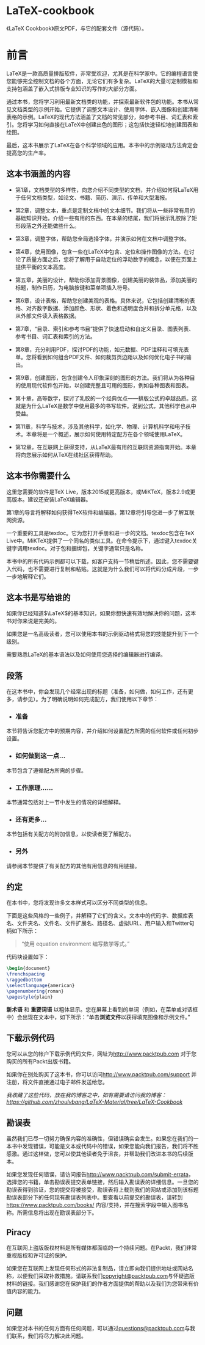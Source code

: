 # LaTeX-cookbook

《LaTeX Cookbook》原文PDF，与它的配套文件（源代码）。

# 前言 #

LaTeX是一款高质量排版软件，非常受欢迎，尤其是在科学家中。它的编程语言使您能够完全控制文档的各个方面，无论它们有多复杂。LaTeX的大量可定制模板和支持包涵盖了嵌入式排版专业知识的写作的大部分方面。

通过本书，您将学习利用最新文档类的功能，并探索最新软件包的功能。本书从常见文档类型的示例开始。它提供了调整文本设计、使用字体、嵌入图像和创建清晰表格的示例。LaTeX的现代方法涵盖了文档的常见部分，如参考书目、词汇表和索引。您将学习如何直接在LaTeX中创建出色的图形；这包括快速轻松地创建图表和绘图。

最后，这本书展示了LaTeX在各个科学领域的应用。本书中的示例驱动方法肯定会提高您的生产率。

## 这本书涵盖的内容 ##

- 第1章，文档类型的多样性，向您介绍不同类型的文档，并介绍如何将LaTeX用于任何文档类型，如论文、书籍、简历、演示、传单和大型海报。

- 第2章，调整文本，重点是定制文档中的文本细节。我们将从一些非常有用的基础知识开始，介绍一些有用的东西。在本章的结尾，我们将展示乳胶除了矩形段落之外还能做些什么。

- 第3章，调整字体，帮助您全局选择字体，并演示如何在文档中调整字体。

- 第4章，使用图像，包含一些在LaTeX中包含、定位和操作图像的方法。在讨论了质量方面之后，您将了解用于自动定位的浮动数字的概念，以便在页面上提供平衡的文本高度。

- 第五章，美丽的设计，帮助你添加背景图像，创建美丽的装饰品，添加美丽的标题，制作日历，为电脑按键和菜单项插入符号。

- 第6章，设计表格，帮助您创建美观的表格。具体来说，它包括创建清晰的表格、对齐数字数据、添加颜色、形状、着色和透明度合并和拆分单元格，以及从外部文件读入表格数据。

- 第7章，“目录、索引和参考书目”提供了快速启动和自定义目录、图表列表、参考书目、词汇表和索引的方法。

- 第8章，充分利用PDF，探讨PDF的功能，如元数据、PDF注释和可填充表单。您将看到如何组合PDF文件、如何裁剪页边距以及如何优化电子书的输出。

- 第9章，创建图形，包含创建令人印象深刻的图形的方法。我们将从为各种目的使用现代软件包开始，以创建完整且可用的图形，例如各种图表和图表。

- 第十章，高等数学，探讨了乳胶的一个经典优点——排版公式的卓越品质。这就是为什么LaTeX是数学中使用最多的书写软件。说到公式，其他科学也从中受益。

- 第11章，科学与技术，涉及其他科学，如化学、物理、计算机科学和电子技术。本章将是一个概述，展示如何使用特定配方在各个领域使用LaTeX。

- 第12章，在互联网上获得支持，从LaTeX最有用的互联网资源指南开始。本章将向您展示如何从TeX在线社区获得帮助。

## 这本书你需要什么 ##

这里您需要的软件是TeX Live，版本2015或更高版本，或MiKTeX，版本2.9或更高版本。建议还安装LaTeX编辑器。

第1章的导言将解释如何获得TeX软件和编辑器。第12章将引导您进一步了解互联网资源。

一个重要的工具是texdoc。它为您打开手册和进一步的文档。texdoc包含在TeX Live中。MiKTeX提供了一个同名的类似工具。在命令提示下，通过键入texdoc关键字调用texdoc。对于包和捆绑包，关键字通常只是名称。

本书中的所有代码示例都可以下载，如客户支持一节稍后所述。因此，您不需要键入代码，也不需要进行复制和粘贴。这就是为什么我们可以将代码分成片段，一步一步地解释它们。

## 这本书是写给谁的 ##

如果你已经知道$\LaTeX$的基本知识，如果你想快速有效地解决你的问题，这本书对你来说是完美的。

如果您是一名高级读者，您可以使用本书的示例驱动格式将您的技能提升到下一个级别。

需要熟悉LaTeX的基本语法以及如何使用您选择的编辑器进行编译。

## 段落 ##

在这本书中，你会发现几个经常出现的标题（准备，如何做，如何工作，还有更多，请参见）。为了明确说明如何完成配方，我们使用以下章节：

- ### 准备 ###

本节将告诉您配方中的预期内容，并介绍如何设置配方所需的任何软件或任何初步设置。

- ### 如何做到这一点… ###

本节包含了遵循配方所需的步骤。

- ### 工作原理…… ###

本节通常包括对上一节中发生的情况的详细解释。

- ### 还有更多… ###

本节包括有关配方的附加信息，以使读者更了解配方。

- ### 另外 ###

请参阅本节提供了有关配方的其他有用信息的有用链接。

## 约定 ##

在本书中，您将发现许多文本样式可以区分不同类型的信息。

下面是这些风格的一些例子，并解释了它们的含义。文本中的代码字、数据库表名、文件夹名、文件名、文件扩展名、路径名、虚拟URL、用户输入和Twitter句柄如下所示：
> “使用 equation environment 编写数学等式。”

代码块设置如下：
```latex
\begin{document}
\frenchspacing
\raggedbottom
\selectlanguage{american}
\pagenumbering{roman}
\pagestyle{plain}
```

**新术语** 和 **重要词语** 以粗体显示。您在屏幕上看到的单词（例如，在菜单或对话框中）会出现在文本中，如下所示：“单击**浏览文件**以获得填充图像和示例文件。”

## 下载示例代码 ##

您可以从您的帐户下载示例代码文件，网址为<http://www.packtpub.com> 对于您购买的所有Packt出版书籍。

如果你在别处购买了这本书，你可以访问<http://www.packtpub.com/support> 并注册，将文件直接通过电子邮件发送给您。

*我收藏了这些代码，放在我的博客之中，如有需要请访问我的博客：<https://github.com/zhoulvbang/LaTeX-Material/tree/LaTeX-Cookbook>*

## 勘误表 ##

虽然我们已尽一切努力确保内容的准确性，但错误确实会发生。如果您在我们的一本书中发现错误，可能是文本或代码中的错误，如果您能向我们报告，我们将不胜感激。通过这样做，您可以使其他读者免于沮丧，并帮助我们改进本书的后续版本。

如果您发现任何错误，请访问报告<http://www.packtpub.com/submit-errata>，选择您的书籍，单击勘误表提交表单链接，然后输入勘误表的详细信息。一旦您的勘误表得到验证，您的提交将被接受，勘误表将上载到我们的网站或添加到该标题勘误表部分下的任何现有勘误表列表中。要查看以前提交的勘误表，请转到<https://www.packtpub.com/books/> 内容/支持，并在搜索字段中输入图书名称。所需信息将出现在勘误表部分下。

## Piracy ##
在互联网上盗版版权材料是所有媒体都面临的一个持续问题。在Packt，我们非常重视版权和许可证的保护。

如果您在互联网上发现任何形式的非法复制品，请立即向我们提供地址或网站名称，以便我们采取补救措施。请联系我们<copyright@packtpub.com>与怀疑盗版材料的链接。我们感谢您在保护我们的作者方面提供的帮助以及我们为您带来有价值内容的能力。

## 问题 ##
如果您对本书的任何方面有任何问题，可以通过<questions@packtpub.com>与我们联系，我们将尽力解决此问题。
